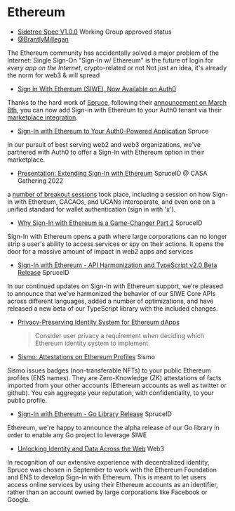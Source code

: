 # Ethereum

* [Sidetree Spec V1.0.0](https://identity.foundation/sidetree/spec/) Working Group approved status
* [@BrantlyMillegan](https://twitter.com/BrantlyMillegan/status/1402388133086367751)

The Ethereum community has accidentally solved a major problem of the Internet: Single Sign-On "Sign-In w/ Ethereum" is the future of login for *every app on the Internet*, crypto-related or not Not just an idea, it's already the norm for web3 & will spread
* [Sign In With Ethereum (SIWE), Now Available on Auth0](https://auth0.com/blog/sign-in-with-ethereum-siwe-now-available-on-auth0/)

Thanks to the hard work of [Spruce](https://www.spruceid.com/), following their [announcement on March 8th](https://blog.spruceid.com/spruce-developer-update-17/), you can now add Sign-in with Ethereum to your Auth0 tenant via their [marketplace integration](https://marketplace.auth0.com/integrations/siwe).


* [Sign-In with Ethereum to Your Auth0-Powered Application](https://blog.spruceid.com/sign-in-with-ethereum-on-auth0/) Spruce

In our pursuit of best serving web2 and web3 organizations, we've partnered with Auth0 to offer a Sign-In with Ethereum option in their marketplace.

* [Presentation: Extending Sign-In with Ethereum](https://blog.spruceid.com/casa-presentation-extending-sign-in-with-ethereum/) SpruceID @ CASA Gathering 2022

a [number of breakout sessions](https://github.com/ChainAgnostic/AMS-CASA-gathering/issues) took place, including a session on how Sign-In with Ethereum, CACAOs, and UCANs interoperate, and even one on a unified standard for wallet authentication (sign in with 'x').
* [Why Sign-In with Ethereum is a Game-Changer Part 2](https://blog.spruceid.com/why-sign-in-with-ethereum-is-a-game-changer-part-2/) SpruceID

Sign-In with Ethereum opens a path where large corporations can no longer strip a user's ability to access services or spy on their actions. It opens the door for a massive amount of impact in web2 apps and services

* [Sign-In with Ethereum - API Harmonization and TypeScript v2.0 Beta Release](https://blog.spruceid.com/sign-in-with-ethereum-typescript-v2-0-release/) SpruceID

In our continued updates on Sign-In with Ethereum support, we're pleased to announce that we've harmonized the behavior of our SIWE Core APIs across different languages, added a number of optimizations, and have released a new beta of our TypeScript library with the included changes.

* [Privacy-Preserving Identity System for Ethereum dApps](https://medium.com/uport/privacy-preserving-identity-system-for-ethereum-dapps-a3352d1a93e8)
  > Consider user privacy a requirement when deciding which Ethereum identity system to implement.

* [Sismo: Attestations on Ethereum Profiles](https://blog.sismo.io/what-is-sismo-part-1-zk-badges-73e7031bacda) Sismo

Sismo issues badges (non-transferable NFTs) to your public Ethereum profiles (ENS names). They are Zero-Knowledge (ZK) attestations of facts imported from your other accounts (Ethereum accounts as well as twitter or github). You can aggregate your reputation, with confidentiality, to your public profile.
* [Sign-In with Ethereum - Go Library Release](https://blog.spruceid.com/sign-in-with-ethereum-go-library-release/) SpruceID

Ethereum, we're happy to announce the alpha release of our Go library in order to enable any Go project to leverage SIWE
* [Unlocking Identity and Data Across the Web](https://blog.spruceid.com/how-spruce-is-unlocking-identity-and-data-across-the-web/) Web3

In recognition of our extensive experience with decentralized identity, Spruce was chosen in September to work with the Ethereum Foundation and ENS to develop Sign-In with Ethereum. This is meant to let users access online services by using their Ethereum accounts as an identifier, rather than an account owned by large corporations like Facebook or Google.

